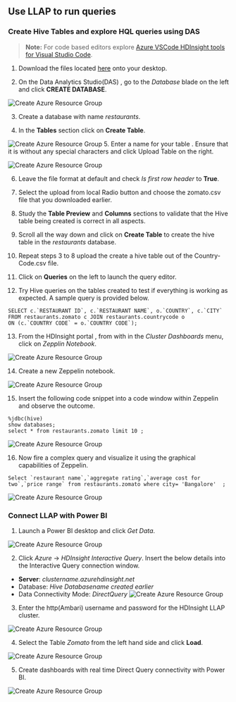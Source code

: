 ##  Use LLAP to run queries 

### Create Hive Tables and explore HQL queries using DAS

>**Note:**
>For code based editors explore [Azure VSCode HDInsight tools for Visual Studio Code](https://docs.microsoft.com/en-us/azure/hdinsight/hdinsight-for-vscode).

1. Download the files located [here](https://github.com/arnabganguly/llap-hdinsight/tree/master/dataset) onto your desktop. 

2. On the Data Analytics Studio(DAS) , go to the *Database* blade on the left and click **CREATE DATABASE**.

![Create Azure Resource Group](https://github.com/arnabganguly/llap-hdinsight/blob/master/images/Picture43.png)

3. Create a database with name *restaurants*.


4. In the **Tables** section click on **Create Table**. 

![Create Azure Resource Group](https://github.com/arnabganguly/llap-hdinsight/blob/master/images/Picture44.png)
5. Enter a name for your table . Ensure that it is without any special characters and click Upload Table on the right. 

![Create Azure Resource Group](https://github.com/arnabganguly/llap-hdinsight/blob/master/images/Picture44.png)

6. Leave the file format at default and check *Is first row header* to **True**.

7. Select the upload from local Radio button and choose the zomato.csv file that you downloaded earlier. 

8. Study the **Table Preview** and **Columns** sections to validate that the Hive table being created is correct in all aspects. 

9. Scroll all the way down and click on **Create Table** to create the hive table in the *restaurants* database. 

10. Repeat steps 3 to 8 upload the create a hive table out of the Country-Code.csv file. 

11. Click on **Queries** on the left to launch the  query editor.

12. Try Hive queries on the tables created to test if everything is working as expected. A sample query is provided below. 

```
SELECT c.`RESTAURANT ID`, c.`RESTAURANT NAME`, o.`COUNTRY`, c.`CITY`
FROM restaurants.zomato c JOIN restaurants.countrycode o
ON (c.`COUNTRY CODE` = o.`COUNTRY CODE`);
```


13. From the HDInsight portal , from with in the *Cluster Dashboards* menu, click on *Zepplin Notebook*. 

![Create Azure Resource Group](https://github.com/arnabganguly/llap-hdinsight/blob/master/images/Picture22.png)
  



14. Create a new Zeppelin notebook.  

![Create Azure Resource Group](https://github.com/arnabganguly/llap-hdinsight/blob/master/images/Picture23.png)
  
 15. Insert the following code snippet into a code window within Zeppelin and observe the outcome. 
```
%jdbc(hive)
show databases;
select * from restaurants.zomato limit 10 ;
```
![Create Azure Resource Group](https://github.com/arnabganguly/llap-hdinsight/blob/master/images/Picture24.png)
  
 16. Now fire a complex query and visualize it using the graphical capabilities of Zeppelin.

```
Select `restaurant name`,`aggregate rating`,`average cost for two`,`price range` from restaurants.zomato where city= 'Bangalore'  ;
```
![Create Azure Resource Group](https://github.com/arnabganguly/llap-hdinsight/blob/master/images/Picture25.png)
  
 ### Connect LLAP with Power BI
 1. Launch a Power BI desktop and click *Get Data*.
  
![Create Azure Resource Group](https://github.com/arnabganguly/llap-hdinsight/blob/master/images/Picture26.png) 
  
 2. Click *Azure* -> *HDInsight Interactive Query*. Insert the below details into the Interactive Query connection window.
 - **Server**: *clustername.azurehdinsight.net*
 -  Database: *Hive Databasename created earlier*  
 - Data Connectivity Mode: *DirectQuery*
  ![Create Azure Resource Group](https://github.com/arnabganguly/llap-hdinsight/blob/master/images/Picture28.png)
  
 3.  Enter the http(Ambari) username and password for the HDInsight LLAP cluster.

![Create Azure Resource Group](https://github.com/arnabganguly/llap-hdinsight/blob/master/images/Picture29.png)
  
  4. Select the Table *Zomato* from the left hand side and click **Load**. 

![Create Azure Resource Group](https://github.com/arnabganguly/llap-hdinsight/blob/master/images/Picture30.png)
  
  5. Create dashboards with real time Direct Query   connectivity with Power BI. 

![Create Azure Resource Group](https://github.com/arnabganguly/llap-hdinsight/blob/master/images/Picture31.png)

<!--stackedit_data:
eyJoaXN0b3J5IjpbMzc5ODc5MzQ4LC0xNTc5NzcyOTM5LC0xMD
MzNTAwMTUwLC0xNTgzNzgwOTk0LDE2MDI2Mjk5MjUsMTcyNTg1
MTI2M119
-->